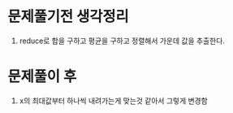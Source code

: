 # 문제풀기전 생각정리

1. reduce로 합을 구하고 평균을 구하고 정렬해서 가운데 값을 추출한다.

# 문제풀이 후

1. x의 최대값부터 하나씩 내려가는게 맞는것 같아서 그렇게 변경함
